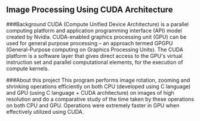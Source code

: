 ## Image Processing Using CUDA Architecture

###Background
CUDA (Compute Unified Device Architecture) is a parallel computing platform and application programming interface (API) model created by Nvidia. CUDA-enabled graphics processing unit (GPU) can be used for general purpose processing – an approach termed GPGPU (General-Purpose computing on Graphics Processing Units). The CUDA platform is a software layer that gives direct access to the GPU's virtual instruction set and parallel computational elements, for the execution of compute kernels.

###About this project
This program performs image rotation, zooming and shrinking operations efficiently on both CPU (developed using C language) and GPU (using C language + CUDA architecture) on images of high resolution and do a comparative study of the time taken by these operations on both CPU and GPU. Operations were extremely faster in GPU when effectively utilized using CUDA.